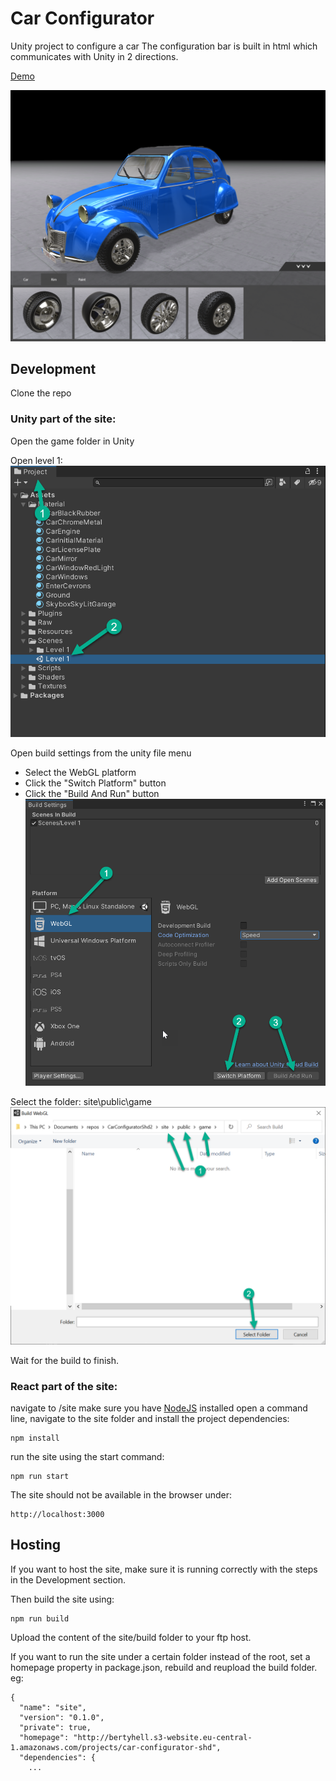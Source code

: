 # Car Configurator

Unity project to configure a car
The configuration bar is built in html which communicates with Unity in 2 directions.

[Demo](http://bertyhell.s3-website.eu-central-1.amazonaws.com/projects/car-configurator-shd)

![Car with configuration bar at the bottom](readme_assets/screenshot.png)

## Development

Clone the repo

### Unity part of the site:
Open the game folder in Unity

Open level 1:
![](readme_assets/unity-level.png)

Open build settings from the unity file menu
* Select the WebGL platform
* Click the "Switch Platform" button
* Click the "Build And Run" button
![](readme_assets/unity-build-target.png)
  
Select the folder: site\public\game
![](readme_assets/unity-build-location.png)

Wait for the build to finish.

### React part of the site:

navigate to /site
make sure you have [NodeJS](https://nodejs.org/) installed
open a command line, navigate to the site folder and install the project dependencies:
```
npm install
```

run the site using the start command:
```
npm run start
```

The site should not be available in the browser under:
```
http://localhost:3000
```

## Hosting

If you want to host the site, make sure it is running correctly with the steps in the Development section.

Then build the site using:
```
npm run build
```

Upload the content of the site/build folder to your ftp host.

If you want to run the site under a certain folder instead of the root, set a homepage property in package.json, rebuild and reupload the build folder.
eg:
```
{
  "name": "site",
  "version": "0.1.0",
  "private": true,
  "homepage": "http://bertyhell.s3-website.eu-central-1.amazonaws.com/projects/car-configurator-shd",
  "dependencies": {
    ...
```
